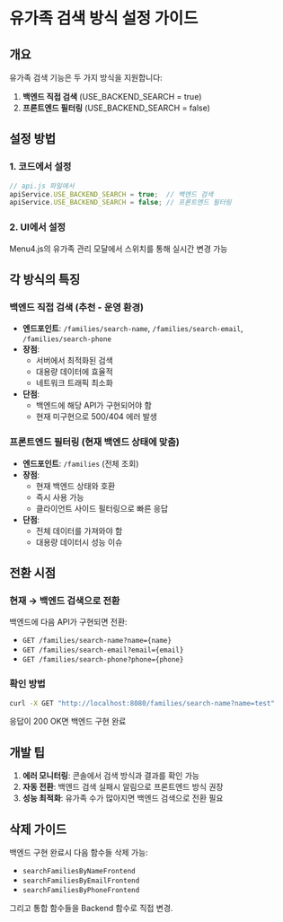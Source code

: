 # 유가족 검색 방식 설정 가이드

## 개요
유가족 검색 기능은 두 가지 방식을 지원합니다:

1. **백엔드 직접 검색** (USE_BACKEND_SEARCH = true)
2. **프론트엔드 필터링** (USE_BACKEND_SEARCH = false)

## 설정 방법

### 1. 코드에서 설정
```javascript
// api.js 파일에서
apiService.USE_BACKEND_SEARCH = true;  // 백엔드 검색
apiService.USE_BACKEND_SEARCH = false; // 프론트엔드 필터링
```

### 2. UI에서 설정
Menu4.js의 유가족 관리 모달에서 스위치를 통해 실시간 변경 가능

## 각 방식의 특징

### 백엔드 직접 검색 (추천 - 운영 환경)
- **엔드포인트**: `/families/search-name`, `/families/search-email`, `/families/search-phone`
- **장점**: 
  - 서버에서 최적화된 검색
  - 대용량 데이터에 효율적
  - 네트워크 트래픽 최소화
- **단점**: 
  - 백엔드에 해당 API가 구현되어야 함
  - 현재 미구현으로 500/404 에러 발생

### 프론트엔드 필터링 (현재 백엔드 상태에 맞춤)
- **엔드포인트**: `/families` (전체 조회)
- **장점**: 
  - 현재 백엔드 상태와 호환
  - 즉시 사용 가능
  - 클라이언트 사이드 필터링으로 빠른 응답
- **단점**: 
  - 전체 데이터를 가져와야 함
  - 대용량 데이터시 성능 이슈

## 전환 시점

### 현재 → 백엔드 검색으로 전환
백엔드에 다음 API가 구현되면 전환:
- `GET /families/search-name?name={name}`
- `GET /families/search-email?email={email}`  
- `GET /families/search-phone?phone={phone}`

### 확인 방법
```bash
curl -X GET "http://localhost:8080/families/search-name?name=test"
```
응답이 200 OK면 백엔드 구현 완료

## 개발 팁

1. **에러 모니터링**: 콘솔에서 검색 방식과 결과를 확인 가능
2. **자동 전환**: 백엔드 검색 실패시 알림으로 프론트엔드 방식 권장
3. **성능 최적화**: 유가족 수가 많아지면 백엔드 검색으로 전환 필요

## 삭제 가이드

백엔드 구현 완료시 다음 함수들 삭제 가능:
- `searchFamiliesByNameFrontend`
- `searchFamiliesByEmailFrontend` 
- `searchFamiliesByPhoneFrontend`

그리고 통합 함수들을 Backend 함수로 직접 변경.
